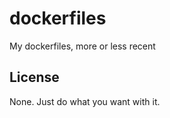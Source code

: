 # dockerfiles

My dockerfiles, more or less recent

## License

None. Just do what you want with it.
